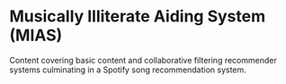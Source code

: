 # Musically Illiterate Aiding System (MIAS)
Content covering basic content and collaborative filtering recommender systems culminating in a Spotify song recommendation system.
